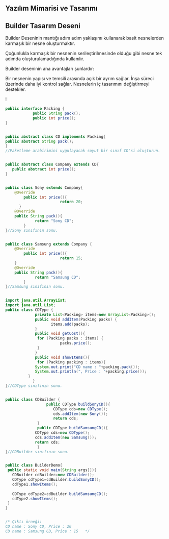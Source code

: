 ## Yazılım Mimarisi ve Tasarımı


## Builder Tasarım Deseni
Builder Deseninin mantığı adım adım yaklaşımı kullanarak basit nesnelerden karmaşık bir nesne oluşturmaktır.

Çoğunlukla karmaşık bir nesnenin serileştirilmesinde olduğu gibi nesne tek adımda oluşturulamadığında kullanılır.

Builder deseninin ana avantajları şunlardır:

Bir nesnenin yapısı ve temsili arasında açık bir ayrım sağlar.
İnşa süreci üzerinde daha iyi kontrol sağlar.
Nesnelerin iç tasarımını değiştirmeyi destekler.

!
```java
public interface Packing {  
            public String pack();  
            public int price();  
}  


public abstract class CD implements Packing{  
public abstract String pack();  
}  
//Paketleme arabirimini uygulayacak soyut bir sınıf CD'si oluşturun.


public abstract class Company extends CD{  
   public abstract int price();  
}


public class Sony extends Company{  
    @Override  
        public int price(){   
                        return 20;  
      }  
    @Override  
    public String pack(){  
             return "Sony CD";  
        }         
}//Sony sınıfının sonu.  


public class Samsung extends Company {  
    @Override  
        public int price(){   
                        return 15;  
    }  
    @Override  
    public String pack(){  
             return "Samsung CD";  
        }         
}//Samsung sınıfının sonu. 


import java.util.ArrayList;  
import java.util.List;  
public class CDType {  
             private List<Packing> items=new ArrayList<Packing>();  
             public void addItem(Packing packs) {    
                    items.add(packs);  
             }  
             public void getCost(){  
              for (Packing packs : items) {  
                        packs.price();  
              }   
             }  
             public void showItems(){  
              for (Packing packing : items){  
             System.out.print("CD name : "+packing.pack());  
             System.out.println(", Price : "+packing.price());  
          }       
            }     
}//CDType sınıfının sonu.  


public class CDBuilder {  
                  public CDType buildSonyCD(){   
                     CDType cds=new CDType();  
                     cds.addItem(new Sony());  
                     return cds;  
              }  
              public CDType buildSamsungCD(){  
             CDType cds=new CDType();  
             cds.addItem(new Samsung());  
             return cds;  
              }  
}//CDBuilder sınıfının sonu.


public class BuilderDemo{  
 public static void main(String args[]){  
   CDBuilder cdBuilder=new CDBuilder();  
   CDType cdType1=cdBuilder.buildSonyCD();  
   cdType1.showItems();  
  
   CDType cdType2=cdBuilder.buildSamsungCD();  
   cdType2.showItems();  
 }  
}  


/* Çıktı örneği:
CD name : Sony CD, Price : 20  
CD name : Samsung CD, Price : 15   */

```
